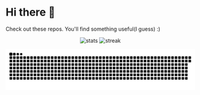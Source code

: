 # Hi there 👋
Check out these repos. You'll find something useful(I guess) :)
<p align="center">
  <img src="https://github-readme-stats.vercel.app/api?username=Symbian-Bro&show_icons=true&theme=radical" alt="stats" height="200"/>
  <img src="https://github-readme-streak-stats-eight.vercel.app/?user=Symbian-Bro&theme=radical" alt="streak" height="200"/>
</p>

![Snake animation](https://github.com/Symbian-Bro/snk/blob/output/github-contribution-grid-snake.svg)
